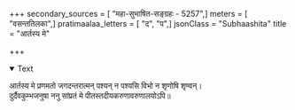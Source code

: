 +++
secondary_sources = [ "महा-सुभाषित-सङ्ग्रहः - 5257",]
meters = [ "वसन्ततिलका",]
pratimaalaa_letters = [ "द", "प",]
jsonClass = "Subhaashita"
title = "आर्तस्य मे"

+++

<details open><summary>Text</summary>

आर्तस्य मे प्रणमतो जगदन्तरात्मन् पश्यन् न पश्यसि विभो न शृणोषि शृण्वन्।  
दुर्दैवकुम्भजनुषा ननु सांप्रतं मे पीतस्तदीयकरुणावरुणालयोऽपि॥
</details>

